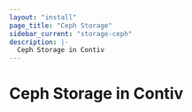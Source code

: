 ```yaml
---
layout: "install"
page_title: "Ceph Storage"
sidebar_current: "storage-ceph"
description: |-
  Ceph Storage in Contiv
---
```


# Ceph Storage in Contiv
